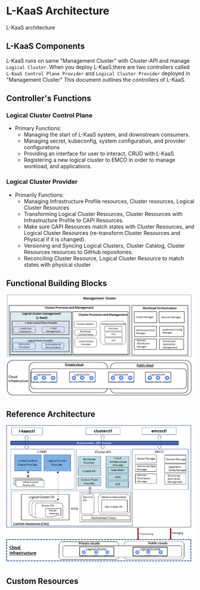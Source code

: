 # L-KaaS Architecture

L-KaaS architecture

## L-KaaS Components

L-KaaS runs on same "Management Cluster" with Cluster-API and manage `Logical Cluster`.
When you deploy L-KaaS,there are two controllers called `L-KaaS Control Plane Provider` and `Logical Cluster Provider` deployed in "Management Cluster"
This document outlines the controllers of L-KaaS.

## Controller's Functions

### Logical Cluster Control Plane

* Primary Functions:
  * Managing the start of L-KaaS system, and downstream consumers.
  * Managing secret, kubeconfig, system configuration, and provider configurations
  * Providing an interface for user to interact, CRUD with L-KaaS
  * Registering a new logical cluster to EMCO in order to manage workload, and applications.

### Logical Cluster Provider

* Primarily Functions:
  * Managing Infrastructure Profile resources, Cluster resources, Logical Cluster Resources
  * Transforming  Logical Cluster Resources, Cluster Resources with Infrastructure Profile to CAPI Resources. 
  * Make sure CAPI Resources match states with Cluster Resources, and Logical Cluster Resources (re-transform Cluster Resources and Physical if it is changed).
  * Versioning and Syncing Logical Clusters, Cluster Catalog, Cluster Resources resources to GitHub repositories.
  * Reconciling Cluster Resource, Logical Cluster Resource to match states with physical cluster

## Functional Building Blocks

![L-KaaS Functional Building Blocks](diagrams/functional.png?raw=true "L-KaaS Functional Building Blocks")

## Reference Architecture

![L-KaaS Reference Architecture](diagrams/reference.png?raw=true "L-KaaS Reference Architecture")

## Custom Resources
